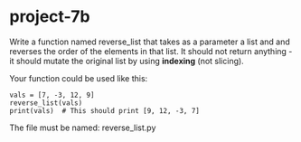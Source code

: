 # project-7b

Write a function named reverse_list that takes as a parameter a list and and reverses the order of the elements in that list. It should not return anything - it should mutate the original list by using **indexing** (not slicing).

Your function could be used like this:

```
vals = [7, -3, 12, 9]
reverse_list(vals)
print(vals)  # This should print [9, 12, -3, 7]
```

The file must be named: reverse_list.py
